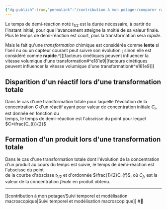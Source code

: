 ```yaml
---
{"dg-publish":true,"permalink":"/contribution à mon potager/comparer rapidité de transformations chimique par leur temps de demi-réaction/"}
---
```


Le temps de demi-réaction noté $t_{1/2}$ est la durée nécessaire, à partir de l'instant initial, pour que l'avancement atteigne la moitié de sa valeur finale. Plus le temps de demi-réaction est court, plus la transformation sera *rapide*. 

Mais le fait qu'une *transformation* chimique est considérée comme **lente** si l'oeil nu ou un capteur courant peut suivre son évolution ; sinon elle est considéré comme **rapide**.^[[[facteurs cinétiques peuvent influencer la vitesse volumique d'une transformation#^e181e9\|[facteurs cinétiques peuvent influencer la vitesse volumique d'une transformation#^e181e9]]]
## Disparition d'un réactif lors d'une transformation totale  
Dans le cas d'une transformation totale pour laquelle l'évolution de la concentration $C$ d'un réactif ayant pour valeur de concentration initiale $C_{i}$, est donnée en fonction du  
temps, le temps de demi-réaction est l'abscisse du point pour lequel $C=\frac{C_{i}}{2}$  
## Formation d'un produit lors d'une transformation totale  
Dans le cas d'une transformation totale dont l'évolution de la concentration d'un produit au cours du temps est suivie, le temps de demi-réaction est l'abscisse du point  
de la courbe d'abscisse $t_{1/2}$ et d'ordonnée $\frac{1}{2}C_{f}$, où $C_{f}$, est la valeur de la concentration *finale* en produit obtenu.

---
[[contribution à mon potager/Suivi temporel et modélisation macroscopique\|Suivi temporel et modélisation macroscopique]] #🌲 